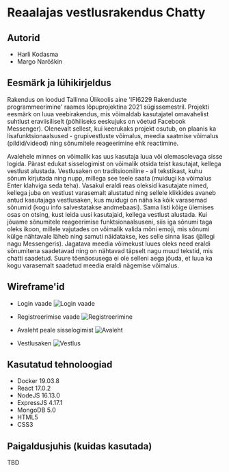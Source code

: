 # Reaalajas vestlusrakendus Chatty

## Autorid

* Harli Kodasma
* Margo Narõškin

## Eesmärk ja lühikirjeldus

Rakendus on loodud Tallinna Ülikoolis aine 'IFI6229 Rakenduste programmeerimine' raames lõpuprojektina 2021 sügissemestril.
Projekti eesmärk on luua veebirakendus, mis võimaldab kasutajatel omavahelist suhtlust eraviisiliselt (põhiliseks eeskujuks on võetud Facebook Messenger). Olenevalt sellest, kui keerukaks projekt osutub, on plaanis ka lisafunktsionaalsused - grupivestluste võimalus, meedia saatmise võimalus (pildid/videod) ning sõnumitele reageerimine ehk reactimine.

Avalehele minnes on võimalik kas uus kasutaja luua või olemasolevaga sisse logida. Pärast edukat sisselogimist on võimalik otsida teist kasutajat, kellega vestlust alustada. Vestlusaken on traditsiooniline - all tekstikast, kuhu sõnum kirjutada ning nupp, millega see teele saata (muidugi ka võimalus Enter klahviga seda teha). Vasakul eraldi reas oleksid kasutajate nimed, kellega juba on vestlust varasemalt alustatud ning sellele klikkides avaneb antud kasutajaga vestlusaken, kus muidugi on näha ka kõik varasemad sõnumid (kogu info salvestatakse andmebaasi). Sama listi kõige ülemises osas on otsing, kust leida uusi kasutajaid, kellega vestlust alustada. Kui jõuame sõnumitele reageerimise funktsionaalsuseni, siis iga sõnumi taga oleks ikoon, millele vajutades on võimalik valida mõni emoji, mis sõnumi külge nähtavale läheb ning samuti näidatakse, kes selle sinna lisas (jällegi nagu Messengeris). Jagatava meedia võimekust luues oleks need eraldi sõnumitena saadetavad ning on nähtavad täpselt nagu muud tekstid, mis chatti saadetud. Suure tõenäosusega ei ole selleni aega jõuda, et luua ka kogu varasemalt saadetud meedia eraldi nägemise võimalus.

## Wireframe'id

* Login vaade
![Login vaade](wireframes/login.PNG)

* Registreerimise vaade
![Registreerimine](wireframes/register.PNG)

* Avaleht peale sisselogimist
![Avaleht](wireframes/main.PNG)

* Vestlusaken
![Vestlus](wireframes/chat.PNG)

## Kasutatud tehnoloogiad

* Docker 19.03.8
* React 17.0.2
* NodeJS 16.13.0
* ExpressJS 4.17.1
* MongoDB 5.0
* HTML5
* CSS3

## Paigaldusjuhis (kuidas kasutada)

TBD